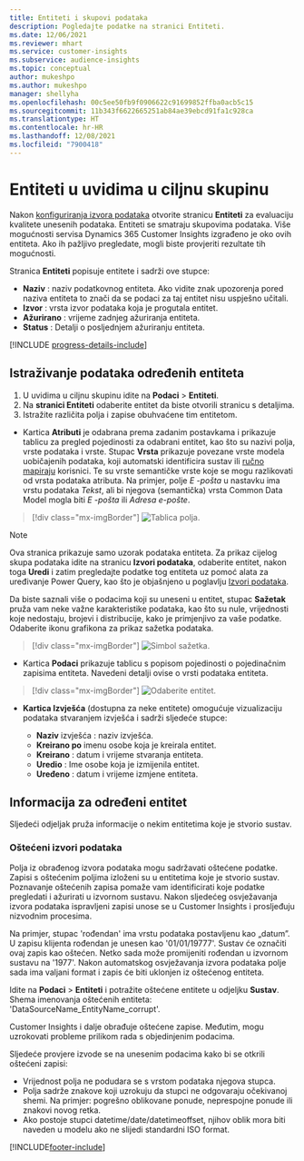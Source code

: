 ```yaml
---
title: Entiteti i skupovi podataka
description: Pogledajte podatke na stranici Entiteti.
ms.date: 12/06/2021
ms.reviewer: mhart
ms.service: customer-insights
ms.subservice: audience-insights
ms.topic: conceptual
author: mukeshpo
ms.author: mukeshpo
manager: shellyha
ms.openlocfilehash: 00c5ee50fb9f0906622c91699852ffba0acb5c15
ms.sourcegitcommit: 11b343f6622665251ab84ae39ebcd91fa1c928ca
ms.translationtype: HT
ms.contentlocale: hr-HR
ms.lasthandoff: 12/08/2021
ms.locfileid: "7900418"
---
```

# <a name="entities-in-audience-insights"></a>Entiteti u uvidima u ciljnu skupinu

Nakon [konfiguriranja izvora podataka](data-sources.md) otvorite stranicu **Entiteti** za evaluaciju kvalitete unesenih podataka. Entiteti se smatraju skupovima podataka. Više mogućnosti servisa Dynamics 365 Customer Insights izgrađeno je oko ovih entiteta. Ako ih pažljivo pregledate, mogli biste provjeriti rezultate tih mogućnosti.

Stranica **Entiteti** popisuje entitete i sadrži ove stupce:

- **Naziv** : naziv podatkovnog entiteta. Ako vidite znak upozorenja pored naziva entiteta to znači da se podaci za taj entitet nisu uspješno učitali.
- **Izvor** : vrsta izvor podataka koja je progutala entitet.
- **Ažurirano** : vrijeme zadnjeg ažuriranja entiteta.
- **Status** : Detalji o posljednjem ažuriranju entiteta.

[!INCLUDE [progress-details-include](../includes/progress-details-pane.md)]

## <a name="explore-a-specific-entitys-data"></a>Istraživanje podataka određenih entiteta

1. U uvidima u ciljnu skupinu idite na **Podaci** > **Entiteti**.
1. Na **stranici Entiteti** odaberite entitet da biste otvorili stranicu s detaljima.  
1. Istražite različita polja i zapise obuhvaćene tim entitetom.

- Kartica **Atributi** je odabrana prema zadanim postavkama i prikazuje tablicu za pregled pojedinosti za odabrani entitet, kao što su nazivi polja, vrste podataka i vrste. Stupac **Vrsta** prikazuje povezane vrste modela uobičajenih podataka, koji automatski identificira sustav ili [ručno mapiraju](map-entities.md) korisnici. Te su vrste semantičke vrste koje se mogu razlikovati od vrsta podataka atributa. Na primjer, polje *E -pošta* u nastavku ima vrstu podataka *Tekst*, ali bi njegova (semantička) vrsta Common Data Model mogla biti *E -pošta* ili *Adresa e-pošte*.

> [!div class="mx-imgBorder"]
> ![Tablica polja.](media/data-manager-entities-fields.PNG "Tablica polja")

> [!NOTE]
> Ova stranica prikazuje samo uzorak podataka entiteta. Za prikaz cijelog skupa podataka idite na stranicu **Izvori podataka**, odaberite entitet, nakon toga **Uredi** i zatim pregledajte podatke tog entiteta uz pomoć alata za uređivanje Power Query, kao što je objašnjeno u poglavlju [Izvori podataka](data-sources.md).

Da biste saznali više o podacima koji su uneseni u entitet, stupac **Sažetak** pruža vam neke važne karakteristike podataka, kao što su nule, vrijednosti koje nedostaju, brojevi i distribucije, kako je primjenjivo za vaše podatke. Odaberite ikonu grafikona za prikaz sažetka podataka.

> [!div class="mx-imgBorder"]
> ![Simbol sažetka.](media/data-manager-entities-summary.png "Tablica sažetka podataka")

- Kartica **Podaci** prikazuje tablicu s popisom pojedinosti o pojedinačnim zapisima entiteta. Navedeni detalji ovise o vrsti podataka entiteta.

> [!div class="mx-imgBorder"]
> ![Odaberite entitet.](media/data-manager-entities-data.png "Odabir entiteta")

- **Kartica Izvješća** (dostupna za neke entitete) omogućuje vizualizaciju podataka stvaranjem izvješća i sadrži sljedeće stupce:

  - **Naziv** izvješća : naziv izvješća.
  - **Kreirano po** imenu osobe koja je kreirala entitet.
  - **Kreirano** : datum i vrijeme stvaranja entiteta.
  - **Uredio** : Ime osobe koja je izmijenila entitet.
  - **Uređeno** : datum i vrijeme izmjene entiteta. 

## <a name="entity-specific-information"></a>Informacija za određeni entitet

Sljedeći odjeljak pruža informacije o nekim entitetima koje je stvorio sustav.

### <a name="corrupted-data-sources"></a>Oštećeni izvori podataka

Polja iz obrađenog izvora podataka mogu sadržavati oštećene podatke. Zapisi s oštećenim poljima izloženi su u entitetima koje je stvorio sustav. Poznavanje oštećenih zapisa pomaže vam identificirati koje podatke pregledati i ažurirati u izvornom sustavu. Nakon sljedećeg osvježavanja izvora podataka ispravljeni zapisi unose se u Customer Insights i prosljeđuju nizvodnim procesima. 

Na primjer, stupac 'rođendan' ima vrstu podataka postavljenu kao „datum”. U zapisu klijenta rođendan je unesen kao '01/01/19777'. Sustav će označiti ovaj zapis kao oštećen. Netko sada može promijeniti rođendan u izvornom sustavu na '1977'. Nakon automatskog osvježavanja izvora podataka polje sada ima valjani format i zapis će biti uklonjen iz oštećenog entiteta. 

Idite na **Podaci** > **Entiteti** i potražite oštećene entitete u odjeljku **Sustav**. Shema imenovanja oštećenih entiteta: 'DataSourceName_EntityName_corrupt'.

Customer Insights i dalje obrađuje oštećene zapise. Međutim, mogu uzrokovati probleme prilikom rada s objedinjenim podacima.

Sljedeće provjere izvode se na unesenim podacima kako bi se otkrili oštećeni zapisi: 

- Vrijednost polja ne podudara se s vrstom podataka njegova stupca.
- Polja sadrže znakove koji uzrokuju da stupci ne odgovaraju očekivanoj shemi. Na primjer: pogrešno oblikovane ponude, neprespojne ponude ili znakovi novog retka.
- Ako postoje stupci datetime/date/datetimeoffset, njihov oblik mora biti naveden u modelu ako ne slijedi standardni ISO format.


[!INCLUDE[footer-include](../includes/footer-banner.md)]
